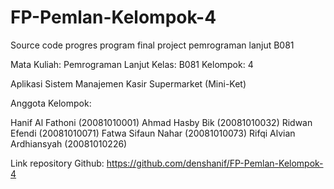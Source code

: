 # FP-Pemlan-Kelompok-4
Source code progres program final project pemrograman lanjut B081

Mata Kuliah: Pemrograman Lanjut
Kelas: B081
Kelompok: 4

Aplikasi Sistem Manajemen Kasir Supermarket (Mini-Ket)

Anggota Kelompok:

Hanif Al Fathoni (20081010001)
Ahmad Hasby Bik (20081010032)
Ridwan Efendi (20081010071)
Fatwa Sifaun Nahar (20081010073)
Rifqi Alvian Ardhiansyah (20081010226)

Link repository Github: https://github.com/denshanif/FP-Pemlan-Kelompok-4
